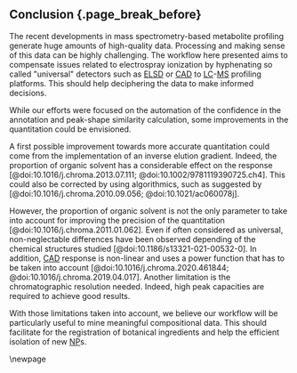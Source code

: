 ## Conclusion {.page_break_before}

The recent developments in mass spectrometry-based metabolite profiling generate huge amounts of high-quality data.
Processing and making sense of this data can be highly challenging.
The workflow here presented aims to compensate issues related to electrospray ionization by hyphenating so called "universal" detectors such as [ELSD](#elsd) or [CAD](#cad) to [LC](#lc)-[MS](#ms) profiling platforms.
This should help deciphering the data to make informed decisions. 

While our efforts were focused on the automation of the confidence in the annotation and peak-shape similarity calculation, some improvements in the quantitation could be envisioned.

A first possible improvement towards more accurate quantitation could come from the implementation of an inverse elution gradient.
Indeed, the proportion of organic solvent has a considerable effect on the response [@doi:10.1016/j.chroma.2013.07.111; @doi:10.1002/9781119390725.ch4].
This could also be corrected by using algorithmics, such as suggested by [@doi:10.1016/j.chroma.2010.09.056; @doi:10.1021/ac060078j].

However, the proportion of organic solvent is not the only parameter to take into account for improving the precision of the quantitation [@doi:10.1016/j.chroma.2011.01.062].
Even if often considered as universal, non-neglectable differences have been observed depending of the chemical structures studied [@doi:10.1186/s13321-021-00532-0].
In addition, [CAD](#cad) response is non-linear and uses a power function that has to be taken into account [@doi:10.1016/j.chroma.2020.461844; @doi:10.1016/j.chroma.2019.04.017].
Another limitation is the chromatographic resolution needed.
Indeed, high peak capacities are required to achieve good results.

With those limitations taken into account, we believe our workflow will be particularly useful to mine meaningful compositional data.
This should facilitate for the registration of botanical ingredients and help the efficient isolation of new [NP](#np)s.

\newpage